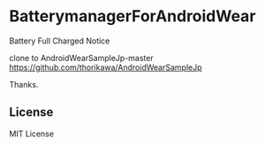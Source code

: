 BatterymanagerForAndroidWear
===================

Battery Full Charged Notice

clone to AndroidWearSampleJp-master
<https://github.com/thorikawa/AndroidWearSampleJp>

Thanks.



## License
MIT License
